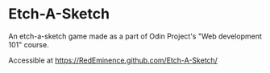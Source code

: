 # Etch-A-Sketch

An etch-a-sketch game made as a part of Odin Project's "Web development 101" course.

Accessible at https://RedEminence.github.com/Etch-A-Sketch/
